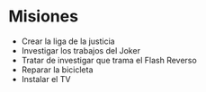 # Misiones

* Crear la liga de la justicia
* Investigar los trabajos del Joker
* Tratar de investigar que trama el Flash Reverso
* Reparar la bicicleta
* Instalar el TV
